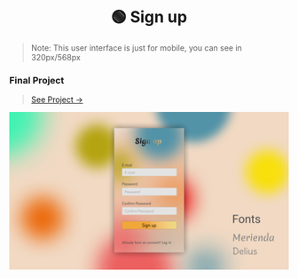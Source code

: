 <h1 align="center">🟢 Sign up</h1>

> <p>Note: This user interface is just for mobile, you can see in 320px/568px</p>

<h3>Final Project</h3>

> [See Project ->](https://signup-ui.vercel.app/)

![Image Sign up UI](https://github.com/Pedro-Murilo/dailyui/blob/main/.github/signup-thumbnail.png)

